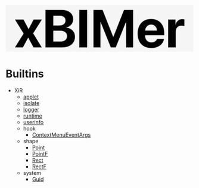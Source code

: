 <p align='center'>
<img src='../_images/logo.png' width='512px'/>
</p>

# Builtins

- XiR
  - [applet](./XiR/applet.md)
  - [isolate](./XiR/isolate.md)
  - [logger](./XiR/logger.md)
  - [runtime](./XiR/runtime.md)
  - [userinfo](./XiR/userinfo.md)
  - hook
    - [ContextMenuEventArgs](./XiR/hook/ContextMenuEventArgs.md)
  - shape
    - [Point](./XiR/shape/Point.md)
    - [PointF](./XiR/shape/PointF.md)
    - [Rect](./XiR/shape/Rect.md)
    - [RectF](./XiR/shape/RectF.md)
  - system
    - [Guid](./XiR/system/Guid.md)
